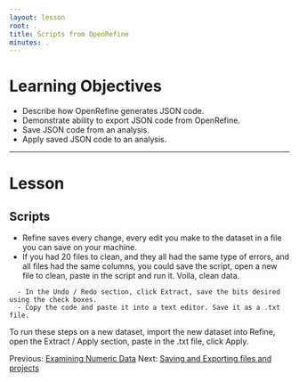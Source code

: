```yaml
---
layout: lesson
root: .
title: Scripts from OpenRefine
minutes: .
---
```


# Learning Objectives

* Describe how OpenRefine generates JSON code.
* Demonstrate ability to export JSON code from OpenRefine.
* Save JSON code from an analysis.
* Apply saved JSON code to an analysis.
 

----------------------------------------------------

# Lesson

## Scripts

* Refine saves every change, every edit you make to the dataset in a file you can save on your machine.
* If you had 20 files to clean, and they all had the same type of errors, and all files had the same columns, you could save the script, open a new file to clean, paste in the script and run it. Voila, clean data.

````
  - In the Undo / Redo section, click Extract, save the bits desired using the check boxes. 
  - Copy the code and paste it into a text editor. Save it as a .txt file. 
````

To run these steps on a new dataset, import the new dataset into Refine, open the Extract / Apply section, paste in the .txt file, click Apply.

Previous:  [Examining Numeric Data](03-numbers.html)  Next: [Saving and Exporting files and projects](05-save-export.html)


